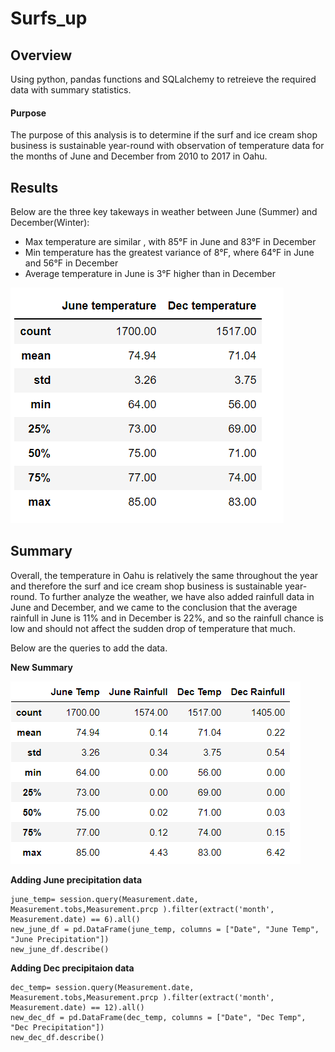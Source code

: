 # Surfs_up

## Overview
Using python, pandas functions and SQLalchemy to retreieve the required data with summary statistics.

#### Purpose
The purpose of this analysis is to determine if the surf and ice cream shop business is sustainable year-round with observation of temperature data for the months of June and December from 2010 to 2017 in Oahu.

## Results
Below are the three key takeways in weather between June (Summer) and December(Winter):

- Max temperature are similar , with 85°F in June and  83°F in December
- Min temperature has the greatest variance of 8°F, where 64°F in June and 56°F in December
- Average temperature in June is 3°F higher than in December

 ![](Resources/summary_temp.png)


## Summary
Overall, the temperature in Oahu is relatively the same throughout the year and therefore the surf and ice cream shop business is sustainable year-round.
To further analyze the weather, we have also added rainfull data in June and December, and we came to the conclusion that the average rainfull in June is 11% and in December is 22%, and so the rainfull chance is low and should not affect the sudden drop of temperature that much.

Below are the queries to add the data.

**New Summary**

 ![](Resources/new_summary_temp_v2.png)

**Adding June precipitation data**

```
june_temp= session.query(Measurement.date, Measurement.tobs,Measurement.prcp ).filter(extract('month', Measurement.date) == 6).all()
new_june_df = pd.DataFrame(june_temp, columns = ["Date", "June Temp", "June Precipitation"])
new_june_df.describe()
```
**Adding Dec precipitaion data**

```
dec_temp= session.query(Measurement.date, Measurement.tobs,Measurement.prcp ).filter(extract('month', Measurement.date) == 12).all()
new_dec_df = pd.DataFrame(dec_temp, columns = ["Date", "Dec Temp", "Dec Precipitation"])
new_dec_df.describe()
```


